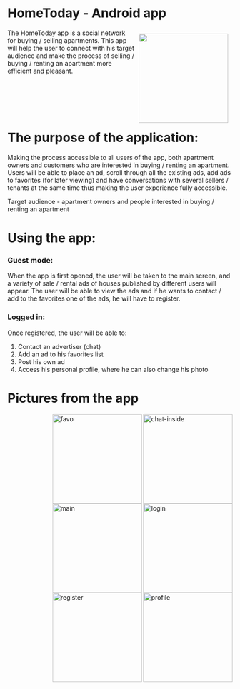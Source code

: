 # HomeToday - Android app

<img src="https://i.ibb.co/bLGvV2D/68747470733a2f2f692e696d6775722e636f6d2f796c67446b66512e706e67.png" align="right"
width="200" hspace="10" vspace="10">
The HomeToday app is a social network for buying / selling apartments. This app will help the user to connect with his target audience and make the process of selling / buying / renting an apartment more efficient and pleasant.
<br><br><br><br><br><br>


# The purpose of the application:
Making the process accessible to all users of the app, both apartment owners and customers
who are interested in buying / renting an apartment. Users will be able to place an ad, scroll through all the existing ads, add ads to favorites (for later viewing) and have conversations with several sellers / tenants at the same time thus making the user experience fully accessible.

Target audience - apartment owners and people interested in buying / renting an apartment
 
 
# Using the app:
### Guest mode:
  When the app is first opened, the user will be taken to the main screen, and a variety of sale / rental ads of houses published by different users will appear. The user will be able to view the ads and if he wants to contact / add to the favorites one of the ads, he will have to register.

 
 ### Logged in:
 Once registered, the user will be able to:
 1. Contact an advertiser (chat)
 2. Add an ad to his favorites list
 3. Post his own ad
 4. Access his personal profile, where he can also change his photo

# Pictures from the app

<a href="https://lh3.googleusercontent.com/pw/AM-JKLVqD7sA3403mSjI9MzPHQAOKyQ3MkZoEywVOyN6Ga5QTq9WkIobFWrWpigLiWxKB48RDN__E8a9O6Den_jt1We7BO1Tq-lUZFwnx8lUhZ6TGvrpK25Q0G8twt0MDmxnwgAs5-MpBkEWTESx0lhV6p9I=w583-h1293-no"><img src="https://lh3.googleusercontent.com/pw/AM-JKLVqD7sA3403mSjI9MzPHQAOKyQ3MkZoEywVOyN6Ga5QTq9WkIobFWrWpigLiWxKB48RDN__E8a9O6Den_jt1We7BO1Tq-lUZFwnx8lUhZ6TGvrpK25Q0G8twt0MDmxnwgAs5-MpBkEWTESx0lhV6p9I=w583-h1293-no" alt="chat-inside" border="0" width="200" align="right"></a>
<a href="https://lh3.googleusercontent.com/pw/AM-JKLWzu3ijhxPJmGt0I27b9le-zsIcc2V3zH2Q8SfS2Dm8HIhtTGAjeLNQ1-ge3Ozt3QxeqySF0D1KG8NResQeSf9vqvQ3KEdL_jExkg2OOlvNJbebuxTRt3s4ggMPmyyPdRh9Zg6xHpCvgSniy82qcGV1=w583-h1293-no"><img src="https://lh3.googleusercontent.com/pw/AM-JKLWzu3ijhxPJmGt0I27b9le-zsIcc2V3zH2Q8SfS2Dm8HIhtTGAjeLNQ1-ge3Ozt3QxeqySF0D1KG8NResQeSf9vqvQ3KEdL_jExkg2OOlvNJbebuxTRt3s4ggMPmyyPdRh9Zg6xHpCvgSniy82qcGV1=w583-h1293-no" alt="favo" border="0" width="200" align="right"></a>
<a href="https://lh3.googleusercontent.com/pw/AM-JKLXVxqJ47ZBPp-DSlb2keGYBqFCSN4h7h4Q0OPpvgHc0_sSECQ12Rv02z5L0IiuaFspo7jmkVka5jb9vYIIS8J6oI-fKwREg442yxF24MBKA9RCPOgj3XNN2vwlCUys21oGtl7dDJHap5plSH1Ez2GNi=w583-h1293-no"><img src="https://lh3.googleusercontent.com/pw/AM-JKLXVxqJ47ZBPp-DSlb2keGYBqFCSN4h7h4Q0OPpvgHc0_sSECQ12Rv02z5L0IiuaFspo7jmkVka5jb9vYIIS8J6oI-fKwREg442yxF24MBKA9RCPOgj3XNN2vwlCUys21oGtl7dDJHap5plSH1Ez2GNi=w583-h1293-no" alt="login" border="0" width="200" align="right"></a>
<br>
<a href="https://lh3.googleusercontent.com/pw/AM-JKLWCP8cK9fwBKYPUphpBtDFbXezcFK-GqXezLrq8FWprokNrmNwo-C_HDJerMwiEGyN7ubasXCxkdSl4T0xDOu9zpgRaPOKdTUxSfhh4Oj8R3dTKD9hF1hr1mckd_jRDHJIppopxC5c_6rq9uYGLIttK=w583-h1293-no"><img src="https://lh3.googleusercontent.com/pw/AM-JKLWCP8cK9fwBKYPUphpBtDFbXezcFK-GqXezLrq8FWprokNrmNwo-C_HDJerMwiEGyN7ubasXCxkdSl4T0xDOu9zpgRaPOKdTUxSfhh4Oj8R3dTKD9hF1hr1mckd_jRDHJIppopxC5c_6rq9uYGLIttK=w583-h1293-no" alt="main" border="0" width="200" align="right"></a>
<a href="https://lh3.googleusercontent.com/pw/AM-JKLUCt5z9Qx0gVq4FWZxmAgCr_BTBSyodbDpGi1S_HPAx9JeOYKbl05ntZix9h4MHKNftYlqbwoIbfErA9RCd8tOKGNox2RwIX3J1W8ghnKZWMPJQ4YzGV94KY1X0gQPVq_aWVybhGoHaOEWpb8OJlt_1=w583-h1293-no"><img src="https://lh3.googleusercontent.com/pw/AM-JKLUCt5z9Qx0gVq4FWZxmAgCr_BTBSyodbDpGi1S_HPAx9JeOYKbl05ntZix9h4MHKNftYlqbwoIbfErA9RCd8tOKGNox2RwIX3J1W8ghnKZWMPJQ4YzGV94KY1X0gQPVq_aWVybhGoHaOEWpb8OJlt_1=w583-h1293-no" alt="profile" border="0" width="200" align="right"></a>
<a href="https://lh3.googleusercontent.com/pw/AM-JKLUOT5mBh0kFwFAQkoabwkynRlEOKJ3yVv-wbiYDhktfytHBSvcCJv1rBmq6A2w7werNMX5LrqUZm0qpe1NEuWZD5fXlLX5ClBCJLbe6xZ01DYwaL1li_R6smx2skz8fOf8-AfxfgDPP5ZubIspCfyeD=w583-h1293-no"><img src="https://lh3.googleusercontent.com/pw/AM-JKLUOT5mBh0kFwFAQkoabwkynRlEOKJ3yVv-wbiYDhktfytHBSvcCJv1rBmq6A2w7werNMX5LrqUZm0qpe1NEuWZD5fXlLX5ClBCJLbe6xZ01DYwaL1li_R6smx2skz8fOf8-AfxfgDPP5ZubIspCfyeD=w583-h1293-no" alt="register" border="0" width="200" align="right"></a>



